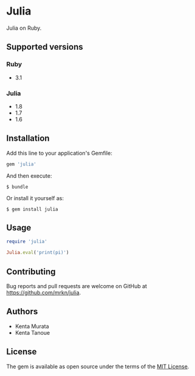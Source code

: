 # Julia

Julia on Ruby.

## Supported versions

### Ruby

- 3.1

### Julia

- 1.8
- 1.7
- 1.6

## Installation

Add this line to your application's Gemfile:

```ruby
gem 'julia'
```

And then execute:

    $ bundle

Or install it yourself as:

    $ gem install julia

## Usage

```ruby
require 'julia'

Julia.eval('print(pi)')
```

## Contributing

Bug reports and pull requests are welcome on GitHub at https://github.com/mrkn/julia.

## Authors

- Kenta Murata
- Kenta Tanoue

## License

The gem is available as open source under the terms of the [MIT License](http://opensource.org/licenses/MIT).

